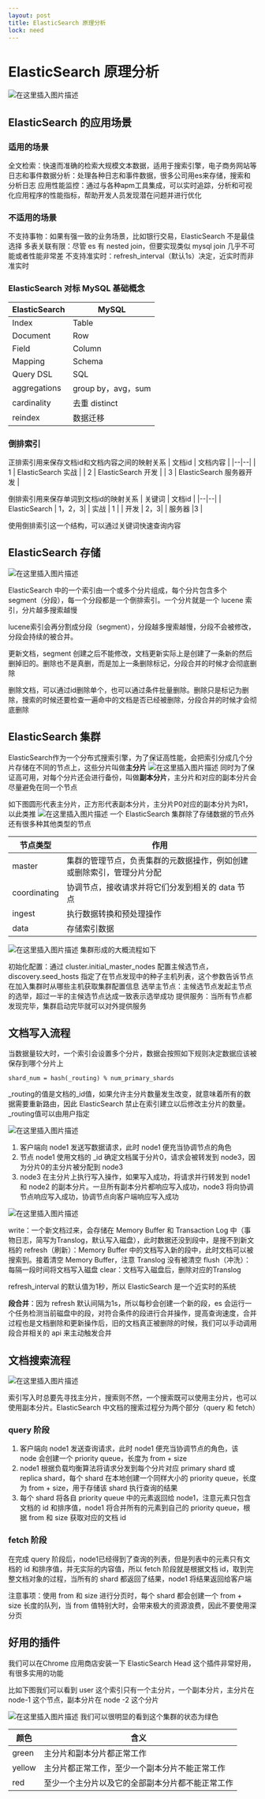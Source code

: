 ```yaml
---
layout: post
title: ElasticSearch 原理分析
lock: need
---
```


# ElasticSearch 原理分析

![在这里插入图片描述](https://img-blog.csdnimg.cn/c1a0738272624facaa201c77785cce1b.png#pic_center)
## ElasticSearch 的应用场景
### 适用的场景

全文检索：快速而准确的检索大规模文本数据，适用于搜索引擎，电子商务网站等
日志和事件数据分析：处理各种日志和事件数据，很多公司用es来存储，搜索和分析日志
应用性能监控：通过与各种apm工具集成，可以实时追踪，分析和可视化应用程序的性能指标，帮助开发人员发现潜在问题并进行优化

### 不适用的场景
不支持事物：如果有强一致的业务场景，比如银行交易，ElasticSearch 不是最佳选择
多表关联有限：尽管 es 有 nested join，但要实现类似 mysql join 几乎不可能或者性能非常差
不支持准实时：refresh_interval（默认1s）决定，近实时而非准实时

### ElasticSearch 对标 MySQL 基础概念

| ElasticSearch | MySQL |
|--|--|
| Index | Table |
| Document | Row |
| Field | Column |
| Mapping | Schema |
| Query DSL | SQL |
| aggregations | group by，avg，sum |
| cardinality | 去重 distinct |
| reindex |数据迁移  |

### 倒排索引
正排索引用来保存文档id和文档内容之间的映射关系
| 文档id | 文档内容 |
|--|--|
| 1 | ElasticSearch 实战 |
| 2 | ElasticSearch 开发 |
| 3 | ElasticSearch 服务器开发 |

倒排索引用来保存单词到文档id的映射关系
| 关键词 | 文档id |
|--|--|
| ElasticSearch  | 1，2，3|
| 实战 | 1 |
| 开发 | 2，3|
| 服务器 |3  |

使用倒排索引这一个结构，可以通过关键词快速查询内容
## ElasticSearch 存储
![在这里插入图片描述](https://img-blog.csdnimg.cn/direct/f7e36a27b3674c95b536379492238c16.png)

ElasticSearch 中的一个索引由一个或多个分片组成，每个分片包含多个 segment（分段），每一个分段都是一个倒排索引。一个分片就是一个 lucene 索引，分片越多搜索越慢

lucene索引会再分割成分段（segment），分段越多搜索越慢，分段不会被修改，分段会持续的被合并。

更新文档，segment 创建之后不能修改，文档更新实际上是创建了一条新的然后删掉旧的。删除也不是真删，而是加上一条删除标记，分段合并的时候才会彻底删除

删除文档，可以通过id删除单个，也可以通过条件批量删除。删除只是标记为删除，搜索的时候还要检查一遍命中的文档是否已经被删除，分段合并的时候才会彻底删除

## ElasticSearch 集群
ElasticSearch作为一个分布式搜索引擎，为了保证高性能，会把索引分成几个分片存储在不同的节点上，这些分片叫做**主分片**
![在这里插入图片描述](https://img-blog.csdnimg.cn/direct/152a0a5c725a4a9fa125c6013a298432.png)
同时为了保证高可用，对每个分片还会进行备份，叫做**副本分片**，主分片和对应的副本分片会尽量避免在同一个节点

如下图圆形代表主分片，正方形代表副本分片，主分片P0对应的副本分片为R1，以此类推
![在这里插入图片描述](https://img-blog.csdnimg.cn/direct/7dbccb791cce4447afed922196532737.png)
一个 ElasticSearch 集群除了存储数据的节点外还有很多种其他类型的节点

| 节点类型 | 作用 |
|--|--|
| master | 集群的管理节点，负责集群的元数据操作，例如创建或删除索引，管理分片分配 |
| coordinating | 协调节点，接收请求并将它们分发到相关的 data 节点 |
| ingest | 执行数据转换和预处理操作 |
| data | 存储索引数据 |

![在这里插入图片描述](https://img-blog.csdnimg.cn/direct/0574a11a58b84a66862a78b8baed1916.png)
集群形成的大概流程如下

初始化配置：通过 cluster.initial_master_nodes 配置主候选节点，discovery.seed_hosts 指定了在节点发现中的种子主机列表，这个参数告诉节点在加入集群时从哪些主机获取集群配置信息
选举主节点：主候选节点发起主节点的选举，超过一半的主候选节点达成一致表示选举成功
提供服务：当所有节点都发现完毕，集群启动完毕就可以对外提供服务
## 文档写入流程

当数据量较大时，一个索引会设置多个分片，数据会按照如下规则决定数据应该被保存到哪个分片上

```shell
shard_num = hash(_routing) % num_primary_shards
```
_routing的值是文档的_id值，如果允许主分片数量发生改变，就意味着所有的数据需要重新路由，因此 ElasticSearch 禁止在索引建立以后修改主分片的数量。_routing值可以由用户指定

![在这里插入图片描述](https://img-blog.csdnimg.cn/direct/982e7dbf40b94dc7850887cf22af1e83.png)

1. 客户端向 node1 发送写数据请求，此时 node1 便充当协调节点的角色
2. 节点 node1 使用文档的 _id 确定文档属于分片0，请求会被转发到 node3，因为分片0的主分片被分配到 node3
3. node3 在主分片上执行写入操作，如果写入成功，将请求并行转发到 node1 和 node2 的副本分片。一旦所有副本分片都响应写入成功，node3 将向协调节点响应写入成功，协调节点向客户端响应写入成功

![在这里插入图片描述](https://img-blog.csdnimg.cn/direct/711bec8f330542c8b814c51f6d97d3b9.png)

write：一个新文档过来，会存储在 Memory Buffer 和 Transaction Log 中（事物日志，简写为Translog，默认写入磁盘），此时数据还没到段中，是搜不到新文档的
refresh（刷新）：Memory Buffer 中的文档写入新的段中，此时文档可以被搜索到。接着清空 Memory Buffer，注意 Translog 没有被清空
flush（冲洗）：每隔一段时间将文档写入磁盘
clear：文档写入磁盘后，删除对应的Translog

refresh_interval 的默认值为1秒，所以 ElasticSearch 是一个近实时的系统

**段合并**：因为 refresh 默认间隔为1s，所以每秒会创建一个新的段，es 会运行一个任务检测当前磁盘中的段，对符合条件的段进行合并操作，提高查询速度，合并过程也是文档删除和更新操作后，旧的文档真正被删除的时候，我们可以手动调用段合并相关的 api 来主动触发合并
## 文档搜索流程
![在这里插入图片描述](https://img-blog.csdnimg.cn/direct/e7aecf2495a84cc0a187717d676245ed.png)

索引写入时总要先寻找主分片，搜索则不然，一个搜索既可以使用主分片，也可以使用副本分片。ElasticSearch 中文档的搜索过程分为两个部分（query 和 fetch）
### query 阶段

1. 客户端向 node1 发送查询请求，此时 node1 便充当协调节点的角色，该 node 会创建一个 priority queue，长度为 from + size
2. node1 根据负载均衡算法将请求分发到每个分片对应 primary shard 或 replica shard，每个 shard 在本地创建一个同样大小的 priority queue，长度为 from + size，用于存储该 shard 执行查询的结果
3. 每个 shard 将各自 priority queue 中的元素返回给 node1，注意元素只包含文档的 id 和排序值，node1 将合并所有的元素到自己的 priority queue，根据 from 和 size 获取对应的文档 id
### fetch 阶段

在完成 query 阶段后，node1已经得到了查询的列表，但是列表中的元素只有文档的 id 和排序值，并无实际的内容值，所以 fetch 阶段就是根据文档 id，取到完整文档对象的过程，当所有的 shard 都返回了结果，node1 将结果返回给客户端

注意事项：使用 from 和 size 进行分页时，每个 shard 都会创建一个 from + size 长度的队列，当 from 值特别大时，会带来极大的资源浪费，因此不要使用深分页

## 好用的插件
我们可以在Chrome 应用商店安装一下 ElasticSearch Head 这个插件非常好用，有很多实用的功能

比如下图我们可以看到 user 这个索引只有一个主分片，一个副本分片，主分片在 node-1 这个节点，副本分片在 node -2 这个分片

![在这里插入图片描述](https://img-blog.csdnimg.cn/direct/eb0dd4e117d446f2b36141d1f7a067fc.png)
我们可以很明显的看到这个集群的状态为绿色

| 颜色 | 含义 |
|--|--|
| green | 主分片和副本分片都正常工作 |
| yellow | 主分片都正常工作，至少一个副本分片不能正常工作 |
| red | 至少一个主分片以及它的全部副本分片都不能正常工作 |
